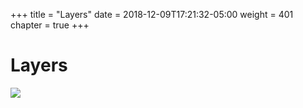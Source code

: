 +++
title = "Layers"
date = 2018-12-09T17:21:32-05:00
weight = 401
chapter = true
+++

# Layers

![](/intro-k8s/images/docker/layer.png)